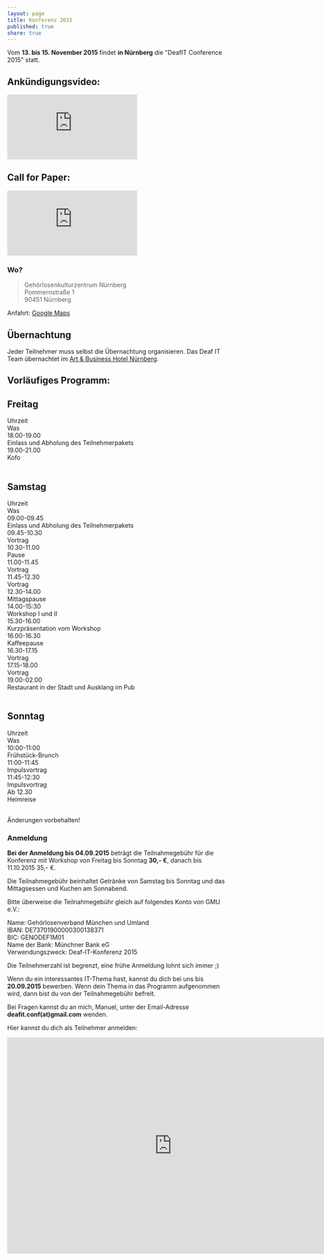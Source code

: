 ```yaml
---
layout: page
title: Konferenz 2015
published: true
share: true
---
```


Vom **13. bis 15. November 2015** findet **in Nürnberg** die "DeafIT Conference 2015" statt.

## Ankündigungsvideo:
<iframe class="youtube" src="https://www.youtube.com/embed/IgYucwI3lWE" frameborder="0" cc_load_policy="1"></iframe>

## Call for Paper:
<iframe class="youtube" src="https://www.youtube.com/embed/QNDi-0RWkl4" frameborder="0" cc_load_policy="1"></iframe>

### Wo?

> Gehörlosenkulturzentrum Nürnberg<br>
> Pommernstraße 1<br>
> 90451 Nürnberg


Anfahrt: [Google Maps](https://goo.gl/maps/jhK1N)

## Übernachtung
Jeder Teilnehmer muss selbst die Übernachtung organisieren.
Das Deaf IT Team übernachtet im [Art & Business Hotel Nürnberg](http://www.art-business-hotel.com/de).

## Vorläufiges Programm:

## Freitag
<!-- .container is main centered wrapper -->
<div>
  <div class="row">
    <div class="one-third column">Uhrzeit</div>
    <div class="two-thirds column">Was</div>
  </div>

  <div class="row">
    <div class="one-third column">18.00-19.00</div>
    <div class="two-thirds column">Einlass und Abholung des Teilnehmerpakets</div>
  </div>
  <div class="row">
    <div class="one-third column">19.00-21.00</div>
    <div class="two-thirds column">Kofo</div>
  </div>
</div>
<BR/>

## Samstag

<div>
  <div class="row">
    <div class="one-third column">Uhrzeit</div>
    <div class="two-thirds column">Was</div>
  </div>

  <div class="row">
    <div class="one-third column">09.00-09.45</div>
    <div class="two-thirds column">Einlass und Abholung des Teilnehmerpakets</div>
  </div>
   <div class="row">
    <div class="one-third column">09.45-10.30</div>
    <div class="two-thirds column">Vortrag</div>
  </div>
   <div class="row">
    <div class="one-third column">10.30-11.00</div>
    <div class="two-thirds column">Pause</div>
  </div>
   <div class="row">
    <div class="one-third column">11.00-11.45</div>
    <div class="two-thirds column">Vortrag</div>
  </div>
   <div class="row">
    <div class="one-third column">11.45-12.30</div>
    <div class="two-thirds column">Vortrag</div>
  </div>
   <div class="row">
    <div class="one-third column">12.30-14.00</div>
    <div class="two-thirds column">Mittagspause</div>
  </div>
   <div class="row">
    <div class="one-third column">14.00-15:30</div>
    <div class="two-thirds column">Workshop I und II</div>
  </div>
   <div class="row">
    <div class="one-third column">15.30-16.00</div>
    <div class="two-thirds column">Kurzpräsentation vom Workshop</div>
  </div>
   <div class="row">
    <div class="one-third column">16.00-16.30</div>
    <div class="two-thirds column">Kaffeepause</div>
  </div>
   <div class="row">
    <div class="one-third column">16.30-17.15</div>
    <div class="two-thirds column">Vortrag</div>
  </div>
   <div class="row">
    <div class="one-third column">17.15-18.00</div>
    <div class="two-thirds column">Vortrag</div>
  </div>
   <div class="row">
    <div class="one-third column">19.00-02.00</div>
    <div class="two-thirds column">Restaurant in der Stadt und Ausklang im Pub</div>
  </div>
  </div>
<BR/>

## Sonntag
<!-- .container is main centered wrapper -->
<div>
  <div class="row">
    <div class="one-third column">Uhrzeit</div>
    <div class="two-thirds column">Was</div>
  </div>

  <div class="row">
    <div class="one-third column">10:00-11:00</div>
    <div class="two-thirds column">Frühstück-Brunch</div>
  </div>
  <div class="row">
    <div class="one-third column">11:00-11:45</div>
    <div class="two-thirds column">Impulsvortrag</div>
  </div>
   <div class="row">
    <div class="one-third column">11:45-12:30</div>
    <div class="two-thirds column">Impulsvortrag</div>
  </div>
   <div class="row">
    <div class="one-third column">Ab 12.30</div>
    <div class="two-thirds column">Heimreise</div>
  </div>
</div>
<BR/>

Änderungen vorbehalten!

### Anmeldung

**Bei der Anmeldung bis 04.09.2015** beträgt die Teilnahmegebühr für die Konferenz mit Workshop von Freitag bis Sonntag **30,- €**, danach bis 11.10.2015 35,- €.

Die Teilnahmegebühr beinhaltet Getränke von Samstag bis Sonntag und das Mittagsessen und Kuchen am Sonnabend.

<p>Bitte überweise die Teilnahmegebühr gleich auf folgendes Konto von GMU e.V.:</p>
<p>Name: Gehörlosenverband München und Umland<br>
IBAN: DE73701900000300138371<br>
BIC: GENODEF1M01<br>
Name der Bank: Münchner Bank eG<br>
Verwendungszweck: Deaf-IT-Konferenz 2015</p>

Die Teilnehmerzahl ist begrenzt, eine frühe Anmeldung lohnt sich immer ;)

Wenn du ein interessantes IT-Thema hast, kannst du dich bei uns bis **20.09.2015** bewerben. Wenn dein Thema in das Programm aufgenommen wird, dann bist du von der Teilnahmegebühr befreit.

Bei Fragen kannst du an mich, Manuel, unter der Email-Adresse **deafit.conf(at)gmail.com** wenden.

Hier kannst du dich als Teilnehmer anmelden:

<iframe src="https://docs.google.com/forms/d/1rxgoNDV2voOZ6KK5ZJg_vE5tbF1CtOh95RFRYANarYY/viewform?embedded=true" width="760" height="500" frameborder="0" marginheight="0" marginwidth="0"></iframe>
